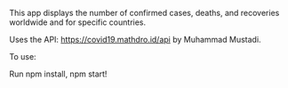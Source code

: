 This app displays the number of confirmed cases, deaths, and recoveries worldwide and for specific countries.

Uses the API: https://covid19.mathdro.id/api by Muhammad Mustadi.


To use: 

Run npm install, npm start!
